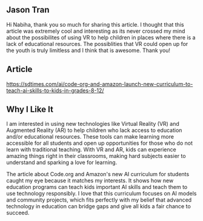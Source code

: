 ## Jason Tran

Hi Nabiha, thank you so much for sharing this article. I thought that this article was extremely cool and interesting as its never crossed my mind about the possibilites of using VR to help children in places where there is a lack of educational resources. The possiblities that VR could open up for the youth is truly limitless and I think that is awesome. Thank you!

## Article

https://sdtimes.com/ai/code-org-and-amazon-launch-new-curriculum-to-teach-ai-skills-to-kids-in-grades-8-12/

## Why I Like It

I am interested in using new technologies like Virtual Reality (VR) and Augmented Reality (AR) to help children who lack access to education and/or educational resources. These tools can make learning more accessible for all students and open up opportunities for those who do not learn with traditional teaching. With VR and AR, kids can experience amazing things right in their classrooms, making hard subjects easier to understand and sparking a love for learning.

The article about Code.org and Amazon's new AI curriculum for students caught my eye because it matches my interests. It shows how new education programs can teach kids important AI skills and teach them to use technology responsibly. I love that this curriculum focuses on AI models and community projects, which fits perfectly with my belief that advanced technology in education can bridge gaps and give all kids a fair chance to succeed.
